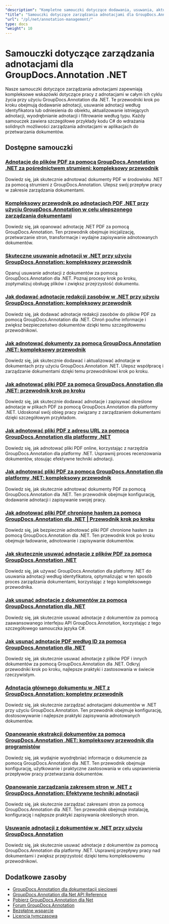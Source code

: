 ```yaml
---
"description": "Kompletne samouczki dotyczące dodawania, usuwania, aktualizowania i zarządzania adnotacjami w dokumentach przy użyciu GroupDocs.Annotation dla platformy .NET."
"title": "Samouczki dotyczące zarządzania adnotacjami dla GroupDocs.Annotation .NET"
"url": "/pl/net/annotation-management/"
type: docs
"weight": 10
---
```


# Samouczki dotyczące zarządzania adnotacjami dla GroupDocs.Annotation .NET

Nasze samouczki dotyczące zarządzania adnotacjami zapewniają kompleksowe wskazówki dotyczące pracy z adnotacjami w całym ich cyklu życia przy użyciu GroupDocs.Annotation dla .NET. Te przewodniki krok po kroku obejmują dodawanie adnotacji, usuwanie adnotacji według identyfikatora lub odniesienia do obiektu, aktualizowanie istniejących adnotacji, wyodrębnianie adnotacji i filtrowanie według typu. Każdy samouczek zawiera szczegółowe przykłady kodu C# do wdrażania solidnych możliwości zarządzania adnotacjami w aplikacjach do przetwarzania dokumentów.

## Dostępne samouczki

### [Adnotacje do plików PDF za pomocą GroupDocs.Annotation .NET za pośrednictwem strumieni: kompleksowy przewodnik](./annotate-pdfs-groupdocs-dotnet-streams/)
Dowiedz się, jak skutecznie adnotować dokumenty PDF w środowisku .NET za pomocą strumieni z GroupDocs.Annotation. Ulepsz swój przepływ pracy w zakresie zarządzania dokumentami.

### [Kompleksowy przewodnik po adnotacjach PDF .NET przy użyciu GroupDocs.Annotation w celu ulepszonego zarządzania dokumentami](./net-pdf-annotation-groupdocs-guide/)
Dowiedz się, jak opanować adnotację .NET PDF za pomocą GroupDocs.Annotation. Ten przewodnik obejmuje inicjalizację, przetwarzanie stron, transformacje i wydajne zapisywanie adnotowanych dokumentów.

### [Skuteczne usuwanie adnotacji w .NET przy użyciu GroupDocs.Annotation: kompleksowy przewodnik](./remove-annotations-net-groupdocs-tutorial/)
Opanuj usuwanie adnotacji z dokumentów za pomocą GroupDocs.Annotation dla .NET. Poznaj procesy krok po kroku, zoptymalizuj obsługę plików i zwiększ przejrzystość dokumentu.

### [Jak dodawać adnotacje redakcji zasobów w .NET przy użyciu GroupDocs.Annotation: kompleksowy przewodnik](./groupdocs-annotation-dotnet-resource-redaction/)
Dowiedz się, jak dodawać adnotacje redakcji zasobów do plików PDF za pomocą GroupDocs.Annotation dla .NET. Chroń poufne informacje i zwiększ bezpieczeństwo dokumentów dzięki temu szczegółowemu przewodnikowi.

### [Jak adnotować dokumenty za pomocą GroupDocs.Annotation .NET: kompleksowy przewodnik](./annotate-documents-groupdocs-dotnet/)
Dowiedz się, jak skutecznie dodawać i aktualizować adnotacje w dokumentach przy użyciu GroupDocs.Annotation .NET. Ulepsz współpracę i zarządzanie dokumentami dzięki temu przewodnikowi krok po kroku.

### [Jak adnotować pliki PDF za pomocą GroupDocs.Annotation dla .NET: przewodnik krok po kroku](./annotate-pdfs-groupdocs-annotation-net/)
Dowiedz się, jak skutecznie dodawać adnotacje i zapisywać określone adnotacje w plikach PDF za pomocą GroupDocs.Annotation dla platformy .NET. Udoskonal swój obieg pracy związany z zarządzaniem dokumentami dzięki szczegółowym przykładom.

### [Jak adnotować pliki PDF z adresu URL za pomocą GroupDocs.Annotation dla platformy .NET](./annotate-pdfs-online-groupdocs-annotation-net/)
Dowiedz się, jak adnotować pliki PDF online, korzystając z narzędzia GroupDocs.Annotation dla platformy .NET. Usprawnij proces recenzowania dokumentów, stosując efektywne techniki adnotacji.

### [Jak adnotować pliki PDF za pomocą GroupDocs.Annotation dla platformy .NET: kompleksowy przewodnik](./annotate-pdf-groupdocs-annotation-net/)
Dowiedz się, jak skutecznie adnotować dokumenty PDF za pomocą GroupDocs.Annotation dla .NET. Ten przewodnik obejmuje konfigurację, dodawanie adnotacji i zapisywanie swojej pracy.

### [Jak adnotować pliki PDF chronione hasłem za pomocą GroupDocs.Annotation dla .NET | Przewodnik krok po kroku](./annotate-password-protected-pdfs-groupdocs-dotnet/)
Dowiedz się, jak bezpiecznie adnotować pliki PDF chronione hasłem za pomocą GroupDocs.Annotation dla .NET. Ten przewodnik krok po kroku obejmuje ładowanie, adnotowanie i zapisywanie dokumentów.

### [Jak skutecznie usuwać adnotacje z plików PDF za pomocą GroupDocs.Annotation .NET](./annotation-removal-pdf-groupdocs-dotnet-guide/)
Dowiedz się, jak używać GroupDocs.Annotation dla platformy .NET do usuwania adnotacji według identyfikatora, optymalizując w ten sposób proces zarządzania dokumentami, korzystając z tego kompleksowego przewodnika.

### [Jak usunąć adnotacje z dokumentów za pomocą GroupDocs.Annotation dla .NET](./remove-annotations-groupdocs-annotation-dotnet/)
Dowiedz się, jak skutecznie usuwać adnotacje z dokumentów za pomocą zaawansowanego interfejsu API GroupDocs.Annotation, korzystając z tego szczegółowego samouczka języka C#.

### [Jak usunąć adnotacje PDF według ID za pomocą GroupDocs.Annotation dla .NET](./manage-pdf-annotations-groupdocs-dotnet-remove-id/)
Dowiedz się, jak skutecznie usuwać adnotacje z plików PDF i innych dokumentów za pomocą GroupDocs.Annotation dla .NET. Odkryj przewodniki krok po kroku, najlepsze praktyki i zastosowania w świecie rzeczywistym.

### [Adnotacja głównego dokumentu w .NET z GroupDocs.Annotation: kompletny przewodnik](./mastering-document-annotation-dotnet-groupdocs/)
Dowiedz się, jak skutecznie zarządzać adnotacjami dokumentów w .NET przy użyciu GroupDocs.Annotation. Ten przewodnik obejmuje konfigurację, dostosowywanie i najlepsze praktyki zapisywania adnotowanych dokumentów.

### [Opanowanie ekstrakcji dokumentów za pomocą GroupDocs.Annotation .NET: kompleksowy przewodnik dla programistów](./mastering-document-extraction-groupdocs-annotation-net/)
Dowiedz się, jak wydajnie wyodrębniać informacje o dokumencie za pomocą GroupDocs.Annotation dla .NET. Ten przewodnik obejmuje konfigurację, użytkowanie i praktyczne zastosowania w celu usprawnienia przepływów pracy przetwarzania dokumentów.

### [Opanowanie zarządzania zakresem stron w .NET z GroupDocs.Annotation: Efektywne techniki adnotacji](./groupdocs-annotation-dotnet-page-range-management/)
Dowiedz się, jak skutecznie zarządzać zakresami stron za pomocą GroupDocs.Annotation dla .NET. Ten przewodnik obejmuje instalację, konfigurację i najlepsze praktyki zapisywania określonych stron.

### [Usuwanie adnotacji z dokumentów w .NET przy użyciu GroupDocs.Annotation](./remove-annotations-dotnet-groupdocs/)
Dowiedz się, jak skutecznie usuwać adnotacje z dokumentów za pomocą GroupDocs.Annotation dla platformy .NET. Usprawnij przepływy pracy nad dokumentami i zwiększ przejrzystość dzięki temu kompleksowemu przewodnikowi.

## Dodatkowe zasoby

- [GroupDocs.Annotation dla dokumentacji sieciowej](https://docs.groupdocs.com/annotation/net/)
- [GroupDocs.Annotation dla Net API Reference](https://reference.groupdocs.com/annotation/net/)
- [Pobierz GroupDocs.Annotation dla Net](https://releases.groupdocs.com/annotation/net/)
- [Forum GroupDocs.Annotation](https://forum.groupdocs.com/c/annotation)
- [Bezpłatne wsparcie](https://forum.groupdocs.com/)
- [Licencja tymczasowa](https://purchase.groupdocs.com/temporary-license/)
